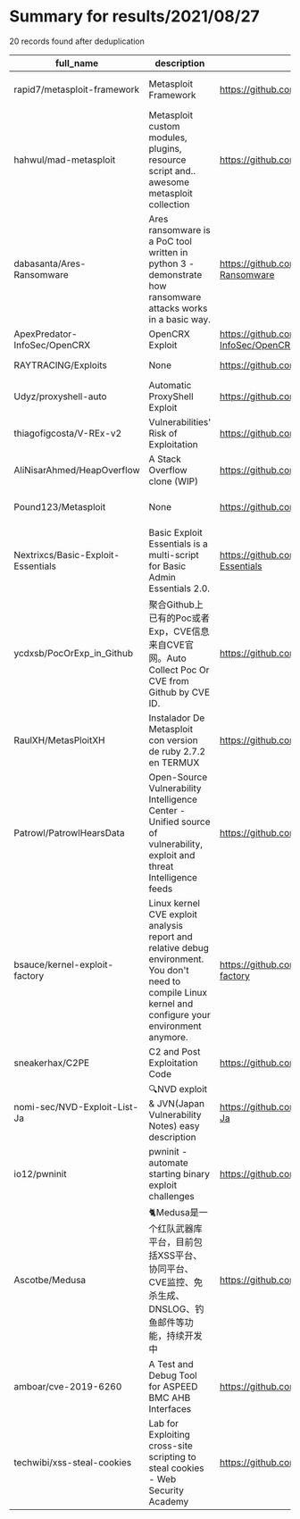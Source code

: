 
# Summary for results/2021/08/27
    
20 records found after deduplication

| full_name | description | html_url | matched_list | matched_count | pushed_at | size | stargazers_count | language | forks_count | vul_ids |
|------------------------------------|---------------------------------------------------------------------------------------------------------------------------------------------------------|-------------------------------------------------------|----------------------------------|-----------------|---------------------------|--------|--------------------|------------|---------------|-------------------|
| rapid7/metasploit-framework | Metasploit Framework | https://github.com/rapid7/metasploit-framework | ['metasploit module OR payload'] | 1 | 2021-08-27 00:30:39+00:00 | 564800 | 24925 | Ruby | 11502 | [] |
| hahwul/mad-metasploit | Metasploit custom modules, plugins, resource script and.. awesome metasploit collection | https://github.com/hahwul/mad-metasploit | ['metasploit module OR payload'] | 1 | 2021-08-27 00:17:01+00:00 | 102143 | 243 | Ruby | 74 | [] |
| dabasanta/Ares-Ransomware | Ares ransomware is a PoC tool written in python 3 - demonstrate how ransomware attacks works in a basic way. | https://github.com/dabasanta/Ares-Ransomware | ['attack poc'] | 1 | 2021-08-27 00:41:53+00:00 | 6 | 0 | Python | 0 | [] |
| ApexPredator-InfoSec/OpenCRX | OpenCRX Exploit | https://github.com/ApexPredator-InfoSec/OpenCRX | ['exploit'] | 1 | 2021-08-27 01:00:10+00:00 | 7 | 0 | Python | 0 | [] |
| RAYTRAClNG/Exploits | None | https://github.com/RAYTRAClNG/Exploits | ['exploit'] | 1 | 2021-08-27 03:07:06+00:00 | 100 | 0 | | 0 | [] |
| Udyz/proxyshell-auto | Automatic ProxyShell Exploit | https://github.com/Udyz/proxyshell-auto | ['exploit'] | 1 | 2021-08-27 03:04:50+00:00 | 106 | 41 | Python | 11 | [] |
| thiagofigcosta/V-REx-v2 | Vulnerabilities' Risk of Exploitation | https://github.com/thiagofigcosta/V-REx-v2 | ['exploit'] | 1 | 2021-08-27 00:40:26+00:00 | 28170 | 0 | Python | 0 | [] |
| AliNisarAhmed/HeapOverflow | A Stack Overflow clone (WIP) | https://github.com/AliNisarAhmed/HeapOverflow | ['heap overflow'] | 1 | 2021-08-27 01:32:21+00:00 | 48 | 0 | Haskell | 0 | [] |
| Pound123/Metasploit | None | https://github.com/Pound123/Metasploit | ['metasploit module OR payload'] | 1 | 2021-08-27 00:08:48+00:00 | 5 | 1 | Shell | 0 | [] |
| Nextrixcs/Basic-Exploit-Essentials | Basic Exploit Essentials is a multi-script for Basic Admin Essentials 2.0. | https://github.com/Nextrixcs/Basic-Exploit-Essentials | ['exploit'] | 1 | 2021-08-27 01:34:49+00:00 | 1622 | 1 | Lua | 1 | [] |
| ycdxsb/PocOrExp_in_Github | 聚合Github上已有的Poc或者Exp，CVE信息来自CVE官网。Auto Collect Poc Or CVE from Github by CVE ID. | https://github.com/ycdxsb/PocOrExp_in_Github | ['cve poc'] | 1 | 2021-08-27 04:00:35+00:00 | 24518 | 108 | Python | 26 | [] |
| RaulXH/MetasPloitXH | Instalador De Metasploit con version de ruby 2.7.2 en TERMUX | https://github.com/RaulXH/MetasPloitXH | ['metasploit module OR payload'] | 1 | 2021-08-27 01:15:37+00:00 | 169 | 7 | Shell | 1 | [] |
| Patrowl/PatrowlHearsData | Open-Source Vulnerability Intelligence Center - Unified source of vulnerability, exploit and threat Intelligence feeds | https://github.com/Patrowl/PatrowlHearsData | ['exploit'] | 1 | 2021-08-27 00:03:06+00:00 | 413970 | 29 | | 15 | [] |
| bsauce/kernel-exploit-factory | Linux kernel CVE exploit analysis report and relative debug environment. You don't need to compile Linux kernel and configure your environment anymore. | https://github.com/bsauce/kernel-exploit-factory | ['exploit'] | 1 | 2021-08-27 04:05:05+00:00 | 138227 | 94 | C | 15 | [] |
| sneakerhax/C2PE | C2 and Post Exploitation Code | https://github.com/sneakerhax/C2PE | ['exploit'] | 1 | 2021-08-27 04:20:30+00:00 | 35 | 20 | Python | 4 | [] |
| nomi-sec/NVD-Exploit-List-Ja | 🔍NVD exploit & JVN(Japan Vulnerability Notes) easy description | https://github.com/nomi-sec/NVD-Exploit-List-Ja | ['exploit'] | 1 | 2021-08-27 00:52:24+00:00 | 19082 | 21 | | 13 | [] |
| io12/pwninit | pwninit - automate starting binary exploit challenges | https://github.com/io12/pwninit | ['exploit'] | 1 | 2021-08-27 00:52:03+00:00 | 1138 | 212 | Rust | 12 | [] |
| Ascotbe/Medusa | :cat2:Medusa是一个红队武器库平台，目前包括XSS平台、协同平台、CVE监控、免杀生成、DNSLOG、钓鱼邮件等功能，持续开发中 | https://github.com/Ascotbe/Medusa | ['cve poc'] | 1 | 2021-08-27 02:09:49+00:00 | 60419 | 1125 | JavaScript | 228 | [] |
| amboar/cve-2019-6260 | A Test and Debug Tool for ASPEED BMC AHB Interfaces | https://github.com/amboar/cve-2019-6260 | ['cve-2'] | 1 | 2021-08-27 04:15:25+00:00 | 339 | 18 | C | 8 | ['CVE-2019-6260'] |
| techwibi/xss-steal-cookies | Lab for Exploiting cross-site scripting to steal cookies - Web Security Academy | https://github.com/techwibi/xss-steal-cookies | ['exploit'] | 1 | 2021-08-27 03:50:20+00:00 | 208 | 0 | CSS | 0 | [] |
